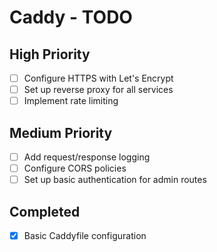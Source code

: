 # Caddy - TODO

## High Priority
- [ ] Configure HTTPS with Let's Encrypt
- [ ] Set up reverse proxy for all services
- [ ] Implement rate limiting

## Medium Priority
- [ ] Add request/response logging
- [ ] Configure CORS policies
- [ ] Set up basic authentication for admin routes

## Completed
- [x] Basic Caddyfile configuration
